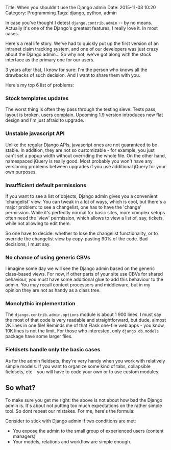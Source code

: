 Title: When you shouldn't use the Django admin
Date: 2015-11-03 10:20
Category: Programming
Tags: django, python, admin


In case you've thought I detest `django.contrib.admin` -- by no means.
Actually it's one of the Django's greatest features, I really love it. In most
cases.

Here's a real life story. We've had to quickly put up the first version of an
intranet claim tracking system, and one of our developers was just crazy about
the Django admin... So why not, we've got along with the stock interface as the
primary one for our users.

3 years after that, I know for sure: I'm the person who knows all the drawbacks
of such decision. And I want to share them with you.

Here's my top 6 list of problems:

### Stock templates updates

The worst thing is often they pass through the testing sieve. Tests pass,
layout is broken, users complain. Upcoming 1.9 version introduces new flat
design and I'm just afraid to upgrade.

### Unstable javascript API

Unlike the regular Django APIs, javascript ones are not guaranteed to be
stable. In addition, they are not so customizable - for example, you just can't
set a popup width without overriding the whole file.  On the other hand,
namespaced jQuery is really good. Most probably you won't have any versioning
problems between upgrades if you use additional jQuery for your own purposes.

### Insufficient default permissions

If you want to see a list of objects, Django admin gives you a convenient
'changelist' view. You can tweak in a lot of ways, which is cool, but there's a
major problem: to see a changelist, one has to have the 'change' permission.
While it's perfectly normal for basic sites, more complex setups often need the
'view' permission, which allows to view a list of, say, tickets, while not
allowing to edit them.

So one have to decide: whether to lose the changelist functionality, or to
override the changelist view by copy-pasting 90% of the code. Bad decisions, I
must say.

### No chance of using generic CBVs

I imagine some day we will see the Django admin based on the generic
class-based views. For now, if other parts of your site use CBVs for shared
behaviour, you must have some additional glue to add this behaviour to the
admin. You may recall context processors and middleware, but in my opinion
they are not as handy as a class tree.

### Monolythic implementation

The `django.contrib.admin.options` module is about 1 900 lines. I must say
the most of that code is very readable and straightforward, but dude, almost 2K
lines in one file! Reminds me of that Flask one-file web apps - you know, 10K
lines is not the limit. For those who interested, only `django.db.models`
package have some larger files.

### Fieldsets handle only the basic cases

As for the admin fieldsets, they're very handy when you work with relatively
simple models. If you want to organize some kind of tabs, collapsible
fieldsets, etc - you will have to code your own or to use custom modules.

## So what?

To make sure you get me right: the above is not about how bad the Django admin
is. It's about not putting too much expectations on the rather simple tool. So
dont repeat our mistakes. For me, here's the formula:

Consider to stick with Django admin if two conditions are met:

* You expose the admin to the small group of experienced users (content managers)
* Your models, relations and workflow are simple enough.
